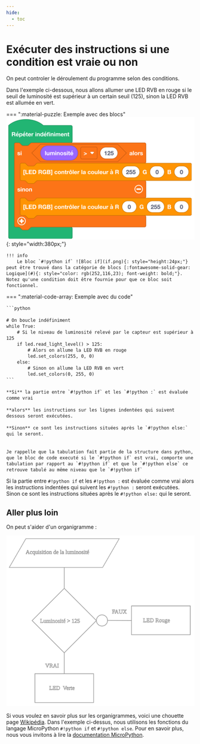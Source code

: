 ```yaml
---
hide:
  - toc
---
```


# Exécuter des instructions si une condition est vraie ou non

On peut controler le déroulement du programme selon des conditions.

Dans l'exemple ci-dessous, nous allons allumer une LED RVB en rouge si le seuil de luminosité est supérieur à un certain seuil (125), sinon la LED RVB est allumée en vert.

=== ":material-puzzle: Exemple avec des blocs"
    ![Bloc Si/Sinon](decisionnelle.png){: style="width:380px;"}

	!!! info
    	Le bloc `#!python if` ![Bloc if](if.png){: style="height:24px;"} peut être trouvé dans la catégorie de blocs [:fontawesome-solid-gear: Logique](#){: style="color: rgb(252,116,23); font-weight: bold;"}. Notez qu'une condition doit être fournie pour que ce bloc soit fonctionnel.

=== ":material-code-array: Exemple avec du code"

	```python

	# On boucle indéfiniment
	while True:  
		# Si le niveau de luminosité relevé par le capteur est supérieur à 125
		if led.read_light_level() > 125:
			# Alors on allume la LED RVB en rouge
			led.set_colors(255, 0, 0)
		else:
			# Sinon on allume la LED RVB en vert
			led.set_colors(0, 255, 0)
	```

	**Si** la partie entre `#!python if` et les `#!python :` est évaluée comme vrai

	**alors** les instructions sur les lignes indentées qui suivent dessous seront exécutées.

	**Sinon** ce sont les instructions situées après le `#!python else:` qui le seront.

	
	Je rappelle que la tabulation fait partie de la structure dans python, que le bloc de code executé si le `#!python if` est vrai, comporte une tabulation par rapport au `#!python if` et que le `#!python else` ce retrouve tabulé au même niveau que le `#!python if` 	

Si la partie entre `#!python if` et les `#!python :` est évaluée comme vrai alors les instructions indentées qui suivent les `#!python :` seront exécutées.	Sinon ce sont les instructions situées après le `#!python else:` qui le seront.


## Aller plus loin

On peut s'aider d'un organigramme : 

![mooc_ifelse](mooc.svg)

Si vous voulez en savoir plus sur les organigrammes, voici une chouette page [Wikipédia](https://fr.wikipedia.org/wiki/Organigramme_de_programmation).
Dans l'exemple ci-dessus, nous utilisons les fonctions du langage MicroPython `#!python if` et `#!python else`. Pour en savoir plus, nous vous invitons à lire la [documentation MicroPython](https://www.micropython.fr/reference/02.mots_cles/if_elif_else/).

